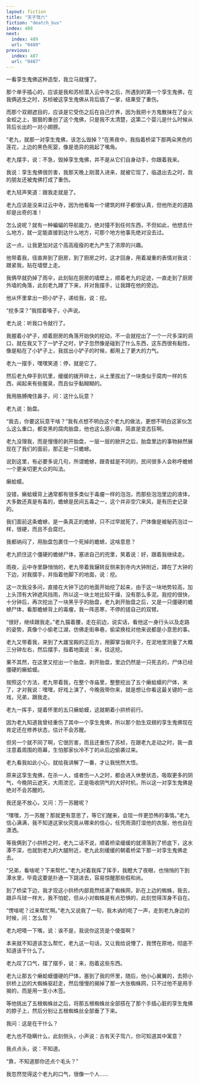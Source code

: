 ```yaml
---
layout: fiction
title: "天子驾六"
fiction: "deatch_bus"
index: 488
next:
  index: 489
  url: "0489"
previous:
  index: 487
  url: "0487"
---
```

一看孪生鬼佛这种造型，我立马就懂了。

那个单手插心的，应该是我和苏桢潜入云中寺之后，所遇到的第一个孪生鬼佛，在我俩逃生之时，苏桢被这孪生鬼佛从背后插了一掌，结果受了重伤。

而那个双翅遮目的，应该是它受伤之后在自己疗养，因为我把十方鬼散抹在了业火金蛟之上，狠狠的重创了这个鬼佛，只是我不太清楚，这第二个婴儿是什么时候从背后长出的一对小翅膀。

“老九，就那一对孪生鬼佛，该怎么毁掉？”在黑夜中，我指着桥梁下那两朵黑色的莲花，上边的黑色死婴，像是诡异的挑起了嘴角。

老九摆手，说：不急，毁掉孪生鬼佛，并不是从它们自身动手，你跟着我来。

我说：孪生鬼佛很厉害，我那天晚上刚潜入进来，就被它现了，临退出去之时，我的朋友还被鬼佛打成了重伤。

老九轻声笑道：跟我走就是了。

老九应该是没来过云中寺，因为他看每一个建筑的样子都很认真，但他所走的道路却是出奇的准！

怎么说呢？就有一种蝙蝠的导航能力，绝对撞不到任何东西，不但如此，他想去什么地方，就一定能直接到达什么地方，可那个地方他事先绝对没去过。

这一点，让我更加对这个高高瘦瘦的老九产生了浓厚的兴趣。

他带着我，径直奔到了厨房，到了厨房之时，这才回身，用着凝重的表情对我说：跟紧我，贴在墙壁上走。

我俩早就扔掉了雨伞，此刻贴在厨房的墙壁上，顺着老九的足迹，一直走到了厨房外墙的角落，此刻老九蹲了下来，并对我摆手，让我蹲在他的旁边。

他从怀里拿出一把小铲子，递给我，说：挖。

“挖多深？”我捏着嗓子，小声说。

老九说：听我口令就行了。

我握着小铲子，顺着厨房的角落开始快的挖动，不一会就挖出了一个一尺多深的洞口，就在我又下了一铲子之时，铲子忽然像是碰到了什么东西，这东西很有黏性，像是粘在了小铲子上，我拔出小铲子的时候，都用上了更大的力气。

老九一摆手，嘿嘿笑道：停，就是它了。

然后老九伸手到坑里，缓缓的拨开碎土，从土里拔出了一块类似于腐肉一样的东西，闻起来有些腥臭，而且似乎黏糊糊的。

我用胳膊掩住鼻子，问：这什么玩意？

老九说：胎盘。

“我去，你要这玩意干啥？”我有点想不明白这个老九的做法，更想不明白这家伙怎么这么重口，都变黑的腐肉胎盘，他也这么感兴趣，简直是变态狂啊。

老九没理我，而是慢慢的剥开胎盘，一层一层的掀开之后，胎盘里边的事物赫然展现在了我们的面前，那正是一只蟾蜍。

说到这里，有必要多说几句，所谓蟾蜍，跟青蛙是不同的，民间很多人会称呼蟾蜍一个更亲切更大众的叫法。

癞蛤蟆。

没错，癞蛤蟆背上通常都有很多类似于毒瘤一样的泡泡，而那些泡泡里边的液体，大多数还真是有毒的，蟾蜍是民间五毒之一，这个并非空穴来风，是有历史记录的。

我们面前这条蟾蜍，是一条真正的蟾蜍，只不过早就死了，尸体像是被秘药泡过一样，很硬，而且不会腐烂。

我都纳闷了，用胎盘包裹住一个死掉的蟾蜍，这啥意思？

老九抓住这个僵硬的蟾蜍尸体，塞进自己的兜里，笑着说：好，跟着我继续走。

雨夜，云中寺里静悄悄的，老九带着我辗转反侧来到寺内大钟附近，蹲在了大钟的下边，对我摆手，并指着他脚下的地面，说：挖。

这一次我没多问，直接在大钟下边的地面开始挖了起来，由于这一块地势较高，加上头顶有大钟遮风挡雨，所以这一块土地比较干燥，没有那么多泥。我挖的很快，十分钟后，再次挖出了一块黑乎乎的胎盘，老九剥开胎盘之后，又是一只僵硬的蟾蜍尸体，看那蟾蜍背上的毒瘤，我一阵恶寒，不停的搓自己的双臂。

“很好，继续跟我走。”老九猫着腰，走在前边，说实话，看他这一身行头以及走路的姿势，真像个小偷老江湖，仿佛走街串巷，偷梁换柱对他来说都是小意思的事。

老九又带着我，来到了大雄宝殿的正后方，用脚掌当做尺子，在泥地里测量了大概三分钟左右，然后摆手，指着地面说：来，往这挖。

果不其然，在这里又挖出一个胎盘，剥开胎盘，里边仍然是一只死去的，尸体已经僵硬的癞蛤蟆。

按照这个方法，老九带着我，在整个寺庙里，整整挖出了五个癞蛤蟆的尸体，末了，才对我说：嘿嘿，好戏上演了，今晚我带你来，就是想让你看这最关键的一出戏，兄弟，跟我走。

老九一挥手，提着怀里的五只癞蛤蟆，这就朝着小拱桥前行。

因为老九知道我曾经重伤了其中一个孪生鬼佛，所以那个肋生双翅的孪生鬼佛现在肯定还在修养状态，估计不会苏醒。

但另一个就不同了啊，它很厉害，而且还重伤了苏桢，在跟老九走动之时，我一直注意着周围的雨幕，生怕那家伙冷不丁的从后边偷袭过来。

老九看我如此小心，就给我讲解了一番，才让我恍然大悟。

原来这孪生鬼佛，在杀一人，或者伤一人之时，都会进入休整状态，吸取更多的阴气，今晚阴云遮天，大雨滂沱，正是吸收阴气的大好时机，所以这一对孪生鬼佛是绝对不会苏醒的。

我还是不放心，又问：万一苏醒呢？

“嘿嘿，万一苏醒？那就更有意思了，等它们醒来，会现一件更恐怖的事情。”老九信心满满，我不知道这家伙究竟从哪来的信心，任凭雨滴打湿他的衣服，他也自在潇洒。

等我俩到了小拱桥之时，老九二话不说，顺着桥梁缓缓的就滑落到了桥底下，这水潭不深，也就到老九的大腿附近，老九此刻缓缓的朝着桥梁下那一对孪生鬼佛走去。

“兄弟，看啥呢？下来帮忙。”老九对着我挥了挥手，我瞪大了夜眼，也悄悄的下到潭水里，毕竟这要是扑通一下跳进去，容易惊醒那些假和尚。

到了桥梁下边，我才现这小拱桥内部竟然结满了蜘蛛网，趴在上边的蜘蛛，我去，跟乒乓球一样大，我不怕蛇，但从小对蜘蛛是有点恐惧的，此刻觉得浑身不自在。

“愣啥呢？过来帮忙啊。”老九又说我了一句，我木讷的呃了一声，走到老九身边的时候，问：怎么帮？

老九吧嗒一下嘴，说：诶不是，我说你这货是个傻蛋啊？

本来就不知道该怎么帮忙，老九这一句话，又让我给说懵了，我愣在原地，彻底不知道该干什么了。

老九叹了口气，摆了摆手，说：来，抱着这些东西。

老九让那五个癞蛤蟆僵硬的尸体，塞到了我的怀里，随后，他小心翼翼的，去把小拱桥上边的大蜘蛛驱赶走，然后慢慢的揭掉了那一大张蜘蛛网，只不过他不是用手揭的，而是用一支小木签。

等他挑出了五根蜘蛛丝之后，将那五根蜘蛛丝全部搭在了那个手插心脏的孪生鬼佛的脖子上，然后分别让五根蜘蛛丝全部垂了下来。

我问：这是在干什么？

老九也不隐瞒什么，此刻侧头，小声说：古有天子驾六，你可知道其中寓意？

我点点头，说：不知道。

“靠，不知道那你还点个毛头？”

我忽然觉得这个老九的口气，很像一个人……